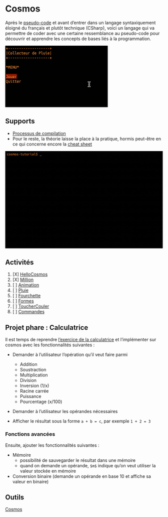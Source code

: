 # Cosmos

Après le [pseudo-code](../supports/pseudocode.md) et avant d’entrer dans un langage syntaxiquement éloigné du 
français et plutôt technique (CSharp), voici un langage qui va permettre de coder avec une certaine
ressemblance au pseudo-code pour découvrir et apprendre les concepts de bases liés à la programmation.

![cosmos1.gif](cosmos1.gif)
## Supports

- [Processus de compilation](../supports/compilation.md)
- Pour le reste, la théorie laisse la place à la pratique, hormis peut-être en ce qui concerne encore
la [cheat sheet](https://raw.githubusercontent.com/jonathanMelly/cosmos/integration/doc/cheatsheet.pdf)

![cosmos2.gif](cosmos2.gif)

## Activités
1. [X] [HelloCosmos](https://labs.section-inf.ch/codelabs/cosmos-base-00-hello/index.html?index=..%2F..msig)
2. [X] [Million](https://labs.section-inf.ch/codelabs/cosmos-base-01-million/index.html?index=..%2F..msig)
3. [ ] [Animation](https://labs.section-inf.ch/codelabs/cosmos-base-02-animation/index.html?index=..%2F..msig)
4. [ ] [Pluie](https://labs.section-inf.ch/codelabs/cosmos-base-03-raincollector/index.html?index=..%2F..msig)
5. [ ] [Fourchette](../activites/fourchette/README.md)
6. [ ] [Formes](../activites/formes/README.md)
7. [ ] [ToucherCouler](../activites/bataille-navale/README.md)
8. [ ] [Commandes](../activites/commandes1/README.md)

## Projet phare : Calculatrice
Il est temps de reprendre [l’exercice de la calculatrice](../thematiques/01-algorithmie.md#projet-calculatrice-fdp)
et l’implémenter sur cosmos avec les fonctionnalités suivantes :

- Demander à l’utilisateur l’opération qu’il veut faire parmi
  - Addition
  - Soustraction
  - Multiplication
  - Division
  - Inversion (1/x)
  - Racine carrée
  - Puissance
  - Pourcentage (x/100)

- Demander à l’utilisateur les opérandes nécessaires
- Afficher le résultat sous la forme `a + b = c`, par exemple `1 + 2 = 3`

### Fonctions avancées
Ensuite, ajouter les fonctionnalités suivantes :
 - Mémoire
   - possibilité de sauvegarder le résultat dans une mémoire
   - quand on demande un opérande, `$m$` indique qu’on veut utiliser la valeur stockée en mémoire
 - Conversion binaire (demande un opérande en base 10 et affiche sa valeur en binaire)

## Outils
[Cosmos](cosmos-win-x64.zip)